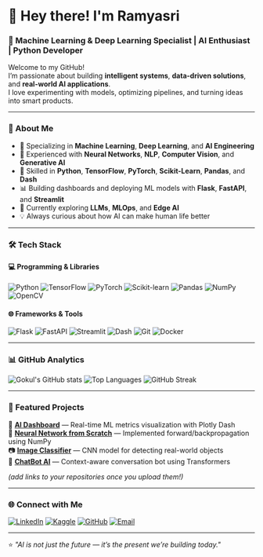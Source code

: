 # 👋 Hey there! I'm Ramyasri 

### 🧠 Machine Learning & Deep Learning Specialist | AI Enthusiast | Python Developer  

Welcome to my GitHub!  
I’m passionate about building **intelligent systems**, **data-driven solutions**, and **real-world AI applications**.  
I love experimenting with models, optimizing pipelines, and turning ideas into smart products.

---

### 🚀 About Me
- 🔬 Specializing in **Machine Learning**, **Deep Learning**, and **AI Engineering**
- 🤖 Experienced with **Neural Networks**, **NLP**, **Computer Vision**, and **Generative AI**
- 🧩 Skilled in **Python**, **TensorFlow**, **PyTorch**, **Scikit-Learn**, **Pandas**, and **Dash**
- 📊 Building dashboards and deploying ML models with **Flask**, **FastAPI**, and **Streamlit**
- 🌱 Currently exploring **LLMs**, **MLOps**, and **Edge AI**
- 💡 Always curious about how AI can make human life better

---

### 🛠️ Tech Stack
#### 💻 Programming & Libraries
![Python](https://img.shields.io/badge/Python-3776AB?logo=python&logoColor=white)
![TensorFlow](https://img.shields.io/badge/TensorFlow-FF6F00?logo=tensorflow&logoColor=white)
![PyTorch](https://img.shields.io/badge/PyTorch-EE4C2C?logo=pytorch&logoColor=white)
![Scikit-learn](https://img.shields.io/badge/Scikit--learn-F7931E?logo=scikitlearn&logoColor=white)
![Pandas](https://img.shields.io/badge/Pandas-150458?logo=pandas&logoColor=white)
![NumPy](https://img.shields.io/badge/NumPy-013243?logo=numpy&logoColor=white)
![OpenCV](https://img.shields.io/badge/OpenCV-5C3EE8?logo=opencv&logoColor=white)

#### 🌐 Frameworks & Tools
![Flask](https://img.shields.io/badge/Flask-000000?logo=flask&logoColor=white)
![FastAPI](https://img.shields.io/badge/FastAPI-009688?logo=fastapi&logoColor=white)
![Streamlit](https://img.shields.io/badge/Streamlit-FF4B4B?logo=streamlit&logoColor=white)
![Dash](https://img.shields.io/badge/Dash-00A3E0?logo=plotly&logoColor=white)
![Git](https://img.shields.io/badge/Git-F05032?logo=git&logoColor=white)
![Docker](https://img.shields.io/badge/Docker-2496ED?logo=docker&logoColor=white)

---

### 📊 GitHub Analytics
![Gokul's GitHub stats](https://github-readme-stats.vercel.app/api?username=gokulvs&show_icons=true&theme=radical)
![Top Languages](https://github-readme-stats.vercel.app/api/top-langs/?username=gokulvs&layout=compact&theme=radical)
![GitHub Streak](https://github-readme-streak-stats.herokuapp.com/?user=gokulvs&theme=radical)

---

### 🧩 Featured Projects
🚀 [**AI Dashboard**](#) — Real-time ML metrics visualization with Plotly Dash  
🧠 [**Neural Network from Scratch**](#) — Implemented forward/backpropagation using NumPy  
📷 [**Image Classifier**](#) — CNN model for detecting real-world objects  
💬 [**ChatBot AI**](#) — Context-aware conversation bot using Transformers  

*(add links to your repositories once you upload them!)*

---

### 🌐 Connect with Me
[![LinkedIn](https://img.shields.io/badge/-LinkedIn-blue?logo=linkedin&logoColor=white)](https://linkedin.com/in/your-link)
[![Kaggle](https://img.shields.io/badge/-Kaggle-20BEFF?logo=kaggle&logoColor=white)](https://kaggle.com/yourusername)
[![GitHub](https://img.shields.io/badge/-GitHub-181717?logo=github&logoColor=white)](https://github.com/gokulvs)
[![Email](https://img.shields.io/badge/-Email-D14836?logo=gmail&logoColor=white)](mailto:youremail@gmail.com)

---

⭐ *"AI is not just the future — it’s the present we’re building today."*
